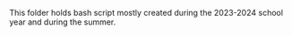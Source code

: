 This folder holds bash script mostly created during the 2023-2024 school year and during the summer.
